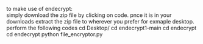 to make use of endecrypt: <br>
simply download the zip file by clicking on code.
pnce it is in your downloads extract the zip file to wherever you prefer for exmaple desktop.
perform the following codes
cd Desktop/ 
cd endecrypt1-main
cd endecrypt
cd endecrypt
python file_encryptor.py

